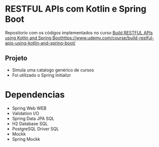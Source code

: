 # RESTFUL APIs com Kotlin e Spring Boot
Repositorio com os códigos implementados no curso [Build RESTFUL APIs using Kotlin and Spring Boot](https://www.udemy.com/course/build-restful-apis-using-kotlin-and-spring-boot/)https://www.udemy.com/course/build-restful-apis-using-kotlin-and-spring-boot/

## Projeto
- Simula uma catalogo genérico de cursos
- Foi utilizado o Spring Initializr

# Dependencias
- Spring Web WEB
- Validation I/O
- Spring Data JPA SQL
- H2 Database SQL
- PostgreSQL Driver SQL
- Mockk
- Spring Mockk
